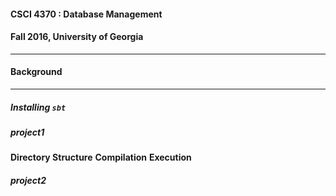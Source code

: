 #### CSCI 4370 : Database Management  
#### Fall 2016, University of Georgia
---

#### Background
---

##### Installing `sbt`

##### project1

**Directory Structure**
**Compilation**
**Execution**

##### project2
